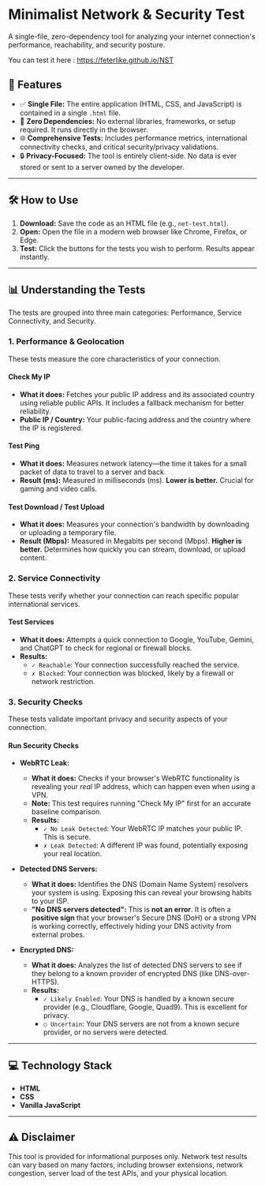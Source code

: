 # Minimalist Network & Security Test

A single-file, zero-dependency tool for analyzing your internet connection's performance, reachability, and security posture.

You can test it here : https://feterlike.github.io/NST

## 🚀 Features

*   ✅ **Single File:** The entire application (HTML, CSS, and JavaScript) is contained in a single `.html` file.
*   💨 **Zero Dependencies:** No external libraries, frameworks, or setup required. It runs directly in the browser.
*   🌐 **Comprehensive Tests:** Includes performance metrics, international connectivity checks, and critical security/privacy validations.
*   🔒 **Privacy-Focused:** The tool is entirely client-side. No data is ever stored or sent to a server owned by the developer.

---

## 🛠️ How to Use

1.  **Download:** Save the code as an HTML file (e.g., `net-test.html`).
2.  **Open:** Open the file in a modern web browser like Chrome, Firefox, or Edge.
3.  **Test:** Click the buttons for the tests you wish to perform. Results appear instantly.

---

## 📊 Understanding the Tests

The tests are grouped into three main categories: Performance, Service Connectivity, and Security.

### 1. Performance & Geolocation

These tests measure the core characteristics of your connection.

#### Check My IP
*   **What it does:** Fetches your public IP address and its associated country using reliable public APIs. It includes a fallback mechanism for better reliability.
*   **Public IP / Country:** Your public-facing address and the country where the IP is registered.

#### Test Ping
*   **What it does:** Measures network latency—the time it takes for a small packet of data to travel to a server and back.
*   **Result (ms):** Measured in milliseconds (ms). **Lower is better.** Crucial for gaming and video calls.

#### Test Download / Test Upload
*   **What it does:** Measures your connection's bandwidth by downloading or uploading a temporary file.
*   **Result (Mbps):** Measured in Megabits per second (Mbps). **Higher is better.** Determines how quickly you can stream, download, or upload content.

### 2. Service Connectivity

These tests verify whether your connection can reach specific popular international services.

#### Test Services
*   **What it does:** Attempts a quick connection to Google, YouTube, Gemini, and ChatGPT to check for regional or firewall blocks.
*   **Results:**
    *   `✓ Reachable`: Your connection successfully reached the service.
    *   `✗ Blocked`: Your connection was blocked, likely by a firewall or network restriction.

### 3. Security Checks

These tests validate important privacy and security aspects of your connection.

#### Run Security Checks
*   **WebRTC Leak:**
    *   **What it does:** Checks if your browser's WebRTC functionality is revealing your *real* IP address, which can happen even when using a VPN.
    *   **Note:** This test requires running "Check My IP" first for an accurate baseline comparison.
    *   **Results:**
        *   `✓ No Leak Detected`: Your WebRTC IP matches your public IP. This is secure.
        *   `✗ Leak Detected`: A different IP was found, potentially exposing your real location.

*   **Detected DNS Servers:**
    *   **What it does:** Identifies the DNS (Domain Name System) resolvers your system is using. Exposing this can reveal your browsing habits to your ISP.
    *   **"No DNS servers detected":** This is **not an error**. It is often a **positive sign** that your browser's Secure DNS (DoH) or a strong VPN is working correctly, effectively hiding your DNS activity from external probes.

*   **Encrypted DNS:**
    *   **What it does:** Analyzes the list of detected DNS servers to see if they belong to a known provider of encrypted DNS (like DNS-over-HTTPS).
    *   **Results:**
        *   `✓ Likely Enabled`: Your DNS is handled by a known secure provider (e.g., Cloudflare, Google, Quad9). This is excellent for privacy.
        *   `○ Uncertain`: Your DNS servers are not from a known secure provider, or no servers were detected.

---

## 💻 Technology Stack

*   **HTML**
*   **CSS** 
*   **Vanilla JavaScript**

---

## ⚠️ Disclaimer

This tool is provided for informational purposes only. Network test results can vary based on many factors, including browser extensions, network congestion, server load of the test APIs, and your physical location.
